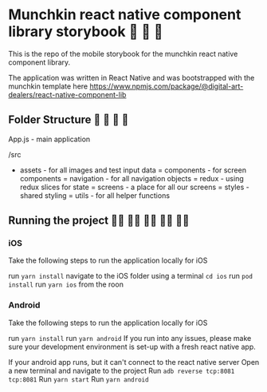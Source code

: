 # Munchkin react native component library storybook 🧟 🧟 🧟

This is the repo of the mobile storybook for the munchkin react native component library. 

The application was written in React Native and was bootstrapped with the munchkin template here
https://www.npmjs.com/package/@digital-art-dealers/react-native-component-lib

## Folder Structure 📁 📁 📁 📁
App.js - main application

/src
- assets - for all images and test input data
= components - for screen components
= navigation - for all navigation objects
= redux - using redux slices for state
= screens - a place for all our screens
= styles - shared styling
= utils - for all helper functions

## Running the project 🏃‍♀️ 🏃‍♀️ 🏃‍♀️ 🏃‍♀️ 🏃‍♀️
### iOS
Take the following steps to run the application locally for iOS

run `yarn install`
navigate to the iOS folder using a terminal `cd ios`
run `pod install`
run `yarn ios` from the roon

### Android
Take the following steps to run the application locally for iOS

run `yarn install`
run `yarn android`
If you run into any issues, please make sure your development environment is set-up with a fresh react native app.

If your android app runs, but it can't connect to the react native server
Open a new terminal and navigate to the project
Run `adb reverse tcp:8081 tcp:8081`
Run `yarn start`
Run `yarn android`